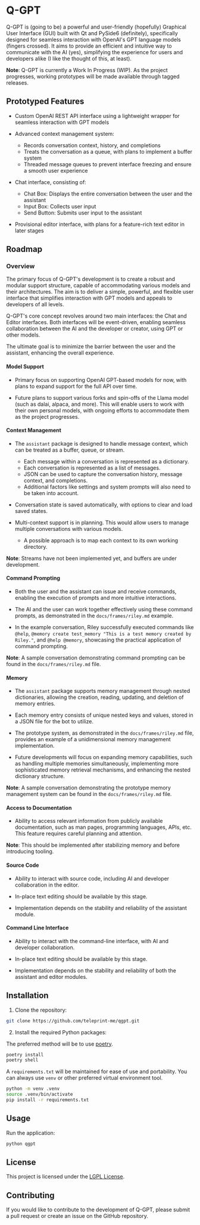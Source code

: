 # Q-GPT

Q-GPT is (going to be) a powerful and user-friendly (hopefully) Graphical User Interface (GUI) built with Qt and PySide6 (definitely), specifically designed for seamless interaction with OpenAI's GPT language models (fingers crossed). It aims to provide an efficient and intuitive way to communicate with the AI (yes), simplifying the experience for users and developers alike (I like the thought of this, at least).

**Note**: Q-GPT is currently a Work In Progress (WIP). As the project progresses, working prototypes will be made available through tagged releases.

## Prototyped Features

-   Custom OpenAI REST API interface using a lightweight wrapper for seamless interaction with GPT models

-   Advanced context management system:

    -   Records conversation context, history, and completions
    -   Treats the conversation as a queue, with plans to implement a buffer system
    -   Threaded message queues to prevent interface freezing and ensure a smooth user experience

-   Chat interface, consisting of:

    -   Chat Box: Displays the entire conversation between the user and the assistant
    -   Input Box: Collects user input
    -   Send Button: Submits user input to the assistant

-   Provisional editor interface, with plans for a feature-rich text editor in later stages

## Roadmap

### Overview

The primary focus of Q-GPT's development is to create a robust and modular support structure, capable of accommodating various models and their architectures. The aim is to deliver a simple, powerful, and flexible user interface that simplifies interaction with GPT models and appeals to developers of all levels.

Q-GPT's core concept revolves around two main interfaces: the Chat and Editor interfaces. Both interfaces will be event-driven, enabling seamless collaboration between the AI and the developer or creator, using GPT or other models.

The ultimate goal is to minimize the barrier between the user and the assistant, enhancing the overall experience.

#### Model Support

-   Primary focus on supporting OpenAI GPT-based models for now, with plans to expand support for the full API over time.

-   Future plans to support various forks and spin-offs of the Llama model (such as dalai, alpaca, and more). This will enable users to work with their own personal models, with ongoing efforts to accommodate them as the project progresses.

#### Context Management

-   The `assistant` package is designed to handle message context, which can be treated as a buffer, queue, or stream.

    -   Each message within a conversation is represented as a dictionary.
    -   Each conversation is represented as a list of messages.
    -   JSON can be used to capture the conversation history, message context, and completions.
    -   Additional factors like settings and system prompts will also need to be taken into account.

-   Conversation state is saved automatically, with options to clear and load saved states.

-   Multi-context support is in planning. This would allow users to manage multiple conversations with various models.
    -   A possible approach is to map each context to its own working directory.

**Note**: Streams have not been implemented yet, and buffers are under development.

#### Command Prompting

-   Both the user and the assistant can issue and receive commands, enabling the execution of prompts and more intuitive interactions.

-   The AI and the user can work together effectively using these command prompts, as demonstrated in the `docs/frames/riley.md` example.

-   In the example conversation, Riley successfully executed commands like `@help`, `@memory create test_memory "This is a test memory created by Riley."`, and `@help @memory`, showcasing the practical application of command prompting.

**Note**: A sample conversation demonstrating command prompting can be found in the `docs/frames/riley.md` file.

#### Memory

-   The `assistant` package supports memory management through nested dictionaries, allowing the creation, reading, updating, and deletion of memory entries.

-   Each memory entry consists of unique nested keys and values, stored in a JSON file for the bot to utilize.

-   The prototype system, as demonstrated in the `docs/frames/riley.md` file, provides an example of a unidimensional memory management implementation.

-   Future developments will focus on expanding memory capabilities, such as handling multiple memories simultaneously, implementing more sophisticated memory retrieval mechanisms, and enhancing the nested dictionary structure.

**Note**: A sample conversation demonstrating the prototype memory management system can be found in the `docs/frames/riley.md` file.

#### Access to Documentation

-   Ability to access relevant information from publicly available documentation, such as man pages, programming languages, APIs, etc. This feature requires careful planning and attention.

**Note**: This should be implemented after stabilizing memory and before introducing tooling.

#### Source Code

-   Ability to interact with source code, including AI and developer collaboration in the editor.

-   In-place text editing should be available by this stage.

-   Implementation depends on the stability and reliability of the assistant module.

#### Command Line Interface

-   Ability to interact with the command-line interface, with AI and developer collaboration.

-   In-place text editing should be available by this stage.

-   Implementation depends on the stability and reliability of both the assistant and editor modules.

## Installation

1. Clone the repository:

```sh
git clone https://github.com/teleprint-me/qgpt.git
```

2. Install the required Python packages:

The preferred method will be to use [poetry](https://python-poetry.org/docs/).

```sh
poetry install
poetry shell
```

A `requirements.txt` will be maintained for ease of use and portability. You can always use `venv` or other preferred virtual environment tool.

```sh
python -m venv .venv
source .venv/bin/activate
pip install -r requirements.txt
```

## Usage

Run the application:

```sh
python qgpt
```

## License

This project is licensed under the [LGPL License](https://github.com/teleprint-me/qgpt/blob/main/LICENSE).

## Contributing

If you would like to contribute to the development of Q-GPT, please submit a pull request or create an issue on the GitHub repository.
